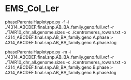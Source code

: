 # EMS_Col_Ler


phaseParentalHaplotype.py -f -i ./4314_ABCDEF.final.snp.AB_BA_family.geno.full.vcf -r ./TAIR10_chr_all.genome.sizes -c ./centromeres_rowan.txt -o 4314_ABCDEF.final.snp.AB_BA_family.geno.A.phase > 4314_ABCDEF.final.snp.AB_BA_family.geno.A.phase.log

phaseParentalHaplotype.py -m -i ./4314_ABCDEF.final.snp.AB_BA_family.geno.full.vcf -r ./TAIR10_chr_all.genome.sizes -c ./centromeres_rowan.txt -o 4314_ABCDEF.final.snp.AB_BA_family.geno.B.phase > 4314_ABCDEF.final.snp.AB_BA_family.geno.B.phase.log


